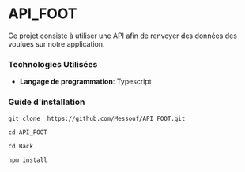 # API_FOOT
Ce projet consiste à utiliser une API afin de renvoyer des données des voulues sur notre application.

### Technologies Utilisées
- **Langage de programmation**: Typescript

### Guide d'installation

```
git clone  https://github.com/Messouf/API_FOOT.git

cd API_FOOT

cd Back

npm install
```
